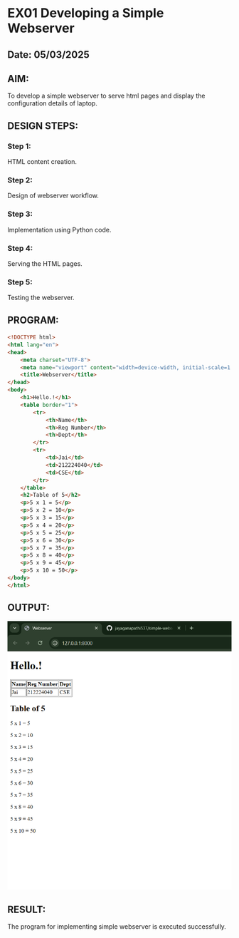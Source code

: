  
# EX01 Developing a Simple Webserver
## Date: 05/03/2025

## AIM:
To develop a simple webserver to serve html pages and display the configuration details of laptop.

## DESIGN STEPS:
### Step 1: 
HTML content creation.

### Step 2:
Design of webserver workflow.

### Step 3:
Implementation using Python code.

### Step 4:
Serving the HTML pages.

### Step 5:
Testing the webserver.

## PROGRAM:
```html
<!DOCTYPE html>
<html lang="en">
<head>
    <meta charset="UTF-8">
    <meta name="viewport" content="width=device-width, initial-scale=1.0">
    <title>Webserver</title>
</head>
<body>
    <h1>Hello.!</h1>
    <table border="1">
        <tr>
            <th>Name</th>
            <th>Reg Number</th>
            <th>Dept</th>
        </tr>
        <tr>
            <td>Jai</td>
            <td>212224040</td>
            <td>CSE</td>
        </tr>
    </table>
    <h2>Table of 5</h2>
    <p>5 x 1 = 5</p>
    <p>5 x 2 = 10</p>
    <p>5 x 3 = 15</p>
    <p>5 x 4 = 20</p>
    <p>5 x 5 = 25</p>
    <p>5 x 6 = 30</p>
    <p>5 x 7 = 35</p>
    <p>5 x 8 = 40</p>
    <p>5 x 9 = 45</p>
    <p>5 x 10 = 50</p>
</body>
</html>
```
## OUTPUT:
![Output](static/Screenshot%202025-03-05%20154907.png)

## RESULT:
The program for implementing simple webserver is executed successfully.
